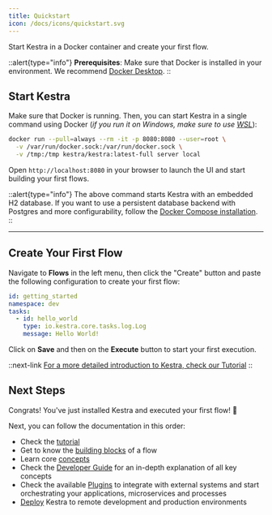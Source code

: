 ```yaml
---
title: Quickstart
icon: /docs/icons/quickstart.svg
---
```


Start Kestra in a Docker container and create your first flow.

::alert{type="info"}
**Prerequisites**: Make sure that Docker is installed in your environment. We recommend [Docker Desktop](https://docs.docker.com/get-docker/).
::


## Start Kestra

Make sure that Docker is running. Then, you can start Kestra in a single command using Docker (*if you run it on Windows, make sure to use [WSL](https://docs.docker.com/desktop/wsl/)*):

```bash
docker run --pull=always --rm -it -p 8080:8080 --user=root \
  -v /var/run/docker.sock:/var/run/docker.sock \
  -v /tmp:/tmp kestra/kestra:latest-full server local
```

Open `http://localhost:8080` in your browser to launch the UI and start building your first flows.

::alert{type="info"}
The above command starts Kestra with an embedded H2 database. If you want to use a persistent database backend with Postgres and more configurability, follow the [Docker Compose installation](../02.installation/12.docker-compose.md).
::

---

## Create Your First Flow

Navigate to **Flows** in the left menu, then click the "Create" button and paste the following configuration to create your first flow:

```yaml
id: getting_started
namespace: dev
tasks:
  - id: hello_world
    type: io.kestra.core.tasks.log.Log
    message: Hello World!
```

Click on **Save** and then on the **Execute** button to start your first execution.


::next-link
[For a more detailed introduction to Kestra, check our Tutorial](../03.tutorial/index.md)
::


## Next Steps

Congrats! You've just installed Kestra and executed your first flow! :clap:

Next, you can follow the documentation in this order:
- Check the [tutorial](../03.tutorial/index.md)
- Get to know the [building blocks](../06.workflow-components/index.md) of a flow
- Learn core [concepts](../07.concepts/index.md)
- Check the [Developer Guide](../08.developer-guide/index.md) for an in-depth explanation of all key concepts
- Check the available [Plugins](/plugins) to integrate with external systems and start orchestrating your applications, microservices and processes
- [Deploy](../10.administrator-guide/index.md) Kestra to remote development and production environments
